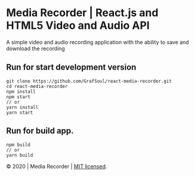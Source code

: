 # Media Recorder | React.js and HTML5 Video and Audio API

A simple video and audio recording application with the ability to save and download the recording

## Run for start development version

```
git clone https://github.com/GrafSoul/react-media-recorder.git
cd react-media-recorder
npm install
npm start
// or
yarn install
yarn start
```

## Run for build app.

```
npm build
// or
yarn build
```

&#169; 2020 | Media Recorder | [MIT licensed].

[mit licensed]: https://github.com/GrafSoul/react-media-recorder/blob/master/LICENSE
